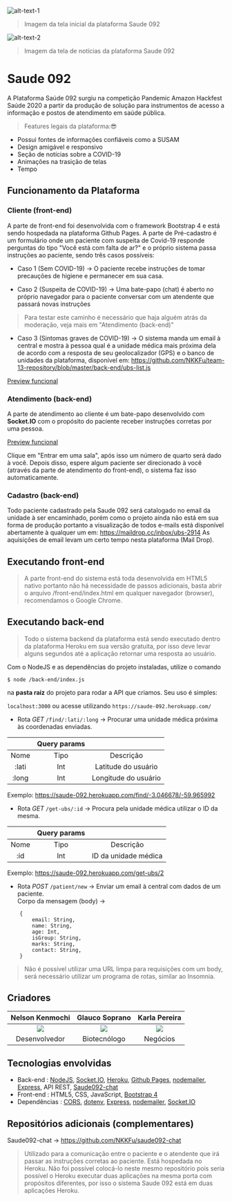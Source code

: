 ![alt-text-1](https://i.ibb.co/2YTzVrd/print1.png)
> Imagem da tela inicial da plataforma Saude 092

![alt-text-2](https://i.ibb.co/TRtCwjq/print2.png)
> Imagem da tela de notícias da plataforma Saude 092

# Saude 092

A Plataforma Saúde 092 surgiu na competição Pandemic Amazon Hackfest Saúde 2020 a partir da produção de solução para instrumentos de acesso a informação e postos de atendimento em saúde pública.

> Features legais da plataforma:😎
- Possui fontes de informações confiáveis como a SUSAM
- Design amigável e responsivo
- Seção de notícias sobre a COVID-19
- Animações na trasição de telas
- Tempo 

## Funcionamento da Plataforma

### Cliente (front-end)

A parte de front-end foi desenvolvida com o framework Bootstrap 4 e está sendo hospedada na plataforma Github Pages. A parte de Pré-cadastro é um formulário onde um paciente com suspeita de Covid-19 responde perguntas do tipo "Você está com falta de ar?" e o próprio sistema passa instruções ao paciente, sendo três casos possíveis:

- Caso 1 (Sem COVID-19) -> O paciente recebe instruções de tomar precauções de higiene e permanecer em sua casa.

- Caso 2 (Suspeita de COVID-19) -> Uma bate-papo (chat) é aberto no próprio navegador para o paciente conversar com um atendente que passará novas instruções

> Para testar este caminho é necessário que haja alguém atrás da moderação, veja mais em "Atendimento (back-end)"

- Caso 3 (Sintomas graves de COVID-19) -> O sistema manda um email à central e mostra à pessoa qual é a unidade médica mais próxima dela de acordo com a resposta de seu geolocalizador (GPS) e o banco de unidades da plataforma, disponível em: https://github.com/NKKFu/team-13-repository/blob/master/back-end/ubs-list.js

[Preview funcional](https://nkkfu.github.io/team-13-repository/front-end/)

### Atendimento (back-end)

A parte de atendimento ao cliente é um bate-papo desenvolvido com **Socket.IO** com o propósito do paciente receber instruções corretas por uma pessoa. 

[Preview funcional](https://nkkfu.github.io/team-13-repository/back-end/pages/admin.html)

Clique em "Entrar em uma sala", após isso um número de quarto será dado à você. Depois disso, espere algum paciente ser direcionado à você (através da parte de atendimento do front-end), o sistema faz isso automaticamente.

### Cadastro (back-end)

Todo paciente cadastrado pela Saude 092 será catalogado no email da unidade à ser encaminhado, porém como o projeto ainda não está em sua forma de produção portanto a visualização de todos e-mails está disponível abertamente à qualquer um em: https://maildrop.cc/inbox/ubs-2914
As aquisições de email levam um certo tempo nesta plataforma (Mail Drop).


## Executando front-end

> A parte front-end do sistema está toda desenvolvida em HTML5 nativo portanto não há necessidade de passos adicionais, basta abrir o arquivo /front-end/index.html em qualquer navegador (browser), recomendamos o Google Chrome. 

## Executando back-end

> Todo o sistema backend da plataforma está sendo executado dentro da plataforma Heroku em sua versão gratuita, por isso deve levar alguns segundos até a aplicação retornar uma resposta ao usuário.

Com o NodeJS e as dependências do projeto instaladas, utilize o comando

`$ node /back-end/index.js`

na **pasta raiz** do projeto para rodar a API que criamos. Seu uso é simples:

`localhost:3000` ou acesse utilizando `https://saude-092.herokuapp.com/`

- Rota *GET* `/find/:lati/:long` -> Procurar uma unidade médica próxima às coordenadas enviadas.<br>

|  | **Query params** |  |
| :------------: | :------------: | :------------: |
| Nome | Tipo | Descrição |
| :lati | Int | Latitude do usuário |
| :long | Int | Longitude do usuário |

Exemplo: https://saude-092.herokuapp.com/find/-3.046678/-59.965992

- Rota *GET* `/get-ubs/:id` -> Procura pela unidade médica utilizar o ID da mesma.<br>

|  | **Query params** |  |
| :------------: | :------------: | :------------: |
| Nome | Tipo | Descrição |
| :id | Int | ID da unidade médica |

Exemplo: https://saude-092.herokuapp.com/get-ubs/2

- Rota *POST* `/patient/new` -> Enviar um email à central com dados de um paciente.<br>
Corpo da mensagem (body) ->

```
    {
    	email: String,
    	name: String,
    	age: Int,
    	isGroup: String,
    	marks: String,
    	contact: String,
    }
```

> Não é possível utilizar uma URL limpa para requisições com um body, será necessário utilizar um programa de rotas, similar ao Insomnia.

## Criadores

| **Nelson Kenmochi** | **Glauco Soprano** | **Karla Pereira** |
| :------------: | :------------: | :------------: |
| ![](https://i.ibb.co/LhVkGjS/Whats-App-Image-2020-04-12-at-11-30-29.jpg)   | ![](https://i.ibb.co/2gMgm7j/Whats-App-Image-2020-04-12-at-11-58-11.jpg)  | ![](https://i.ibb.co/KNHDWhH/karla.png) |
| Desenvolvedor | Biotecnólogo | Negócios |

## Tecnologias envolvidas

- Back-end : [NodeJS](https://nodejs.org/), [Socket.IO](https://socket.io/), [Heroku](https://www.heroku.com/), [Github Pages](https://pages.github.com/), [nodemailer](https://nodemailer.com/), [Express](https://expressjs.com/pt-br/), API REST, [Saude092-chat](https://github.com/NKKFu/saude092-chat)
- Front-end : HTML5, CSS, JavaScript, [Bootstrap 4](https://getbootstrap.com/)
- Dependências : [CORS](https://www.npmjs.com/package/cors),  [dotenv](https://www.npmjs.com/package/dotenv),  [Express](https://expressjs.com/pt-br/),  [nodemailer](https://nodemailer.com/),  [Socket.IO](https://socket.io/)

## Repositórios adicionais (complementares)

Saude092-chat -> https://github.com/NKKFu/saude092-chat
> Utilizado para a comunicação entre o paciente e o atendente que irá passar as instruções corretas ao paciente. Está hospedada no Heroku. Não foi possível colocá-lo neste mesmo repositório pois seria possível o Heroku executar duas aplicações na mesma porta com propósitos diferentes, por isso o sistema Saude 092 está em duas aplicações Heroku.
